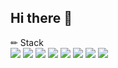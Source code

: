 ## Hi there 👋
<!--
# Pytorch
<img src="https://img.shields.io/badge/PyTorch-EE4C2C?style=for-the-badge&logo=PyTorch&logoColor=white">

# Python
<img src="https://img.shields.io/badge/Python-3776AB?style=for-the-badge&logo=Python&logoColor=white">

# OpenCV
<img src="https://img.shields.io/badge/opencv-5C3EE8?style=for-the-badge&logo=opencv&logoColor=black">

# TensorFlow
<img src="https://img.shields.io/badge/TensorFlow-FF6F00?style=for-the-badge&logo=TensorFlow&logoColor=white">

# MySQL
<img src="https://img.shields.io/badge/mysql-4479A1?style=for-the-badge&logo=mysql&logoColor=white">

# Linux
<img src="https://img.shields.io/badge/linux-FCC624?style=for-the-badge&logo=linux&logoColor=black">

# Github
<img src="https://img.shields.io/badge/github-181717?style=for-the-badge&logo=github&logoColor=white">

# Git
<img src="https://img.shields.io/badge/git-F05032?style=for-the-badge&logo=git&logoColor=white">
-->

✏ Stack   
<img src="https://img.shields.io/badge/PyTorch-EE4C2C?style=for-the-badge&logo=PyTorch&logoColor=white">
<img src="https://img.shields.io/badge/Python-3776AB?style=for-the-badge&logo=Python&logoColor=white">
<img src="https://img.shields.io/badge/opencv-5C3EE8?style=for-the-badge&logo=opencv&logoColor=black">
<img src="https://img.shields.io/badge/TensorFlow-FF6F00?style=for-the-badge&logo=TensorFlow&logoColor=white">
<img src="https://img.shields.io/badge/mysql-4479A1?style=for-the-badge&logo=mysql&logoColor=white">
<img src="https://img.shields.io/badge/linux-FCC624?style=for-the-badge&logo=linux&logoColor=black">
<img src="https://img.shields.io/badge/github-181717?style=for-the-badge&logo=github&logoColor=white">
<img src="https://img.shields.io/badge/git-F05032?style=for-the-badge&logo=git&logoColor=white">
<!--
**nsjsoft/nsjsoft** is a ✨ _special_ ✨ repository because its `README.md` (this file) appears on your GitHub profile.

Here are some ideas to get you started:

- 🔭 I’m currently working on ...
- 🌱 I’m currently learning ...
- 👯 I’m looking to collaborate on ...
- 🤔 I’m looking for help with ...
- 💬 Ask me about ...
- 📫 How to reach me: ...
- 😄 Pronouns: ...
- ⚡ Fun fact: ...
-->

